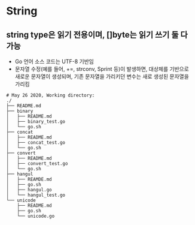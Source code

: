 #   String<br>
##  string type은 읽기 전용이며, []byte는 읽기 쓰기 둘 다 가능<br>

* Go 언어 소스 코드는 UTF-8 기반임<br>
* 문자열 수정(예를 들어, +=, strconv, Sprint 등)이 발생하면, 대상체를 기반으로 새로운 문자열이 생성되며, 기존 문자열을 가리키던 변수는 새로 생성된 문자열을 가리킴<br>

```Text
# May 26 2020, Working directory:
./
├── README.md
├── binary
│   ├── README.md
│   ├── binary_test.go
│   └── go.sh
├── concat
│   ├── README.md
│   ├── concat_test.go
│   └── go.sh
├── convert
│   ├── README.md
│   ├── convert_test.go
│   └── go.sh
├── hangul
│   ├── REAMDE.md
│   ├── go.sh
│   ├── hangul.go
│   └── hangul_test.go
└── unicode
    ├── README.md
    ├── go.sh
    └── unicode.go
```

